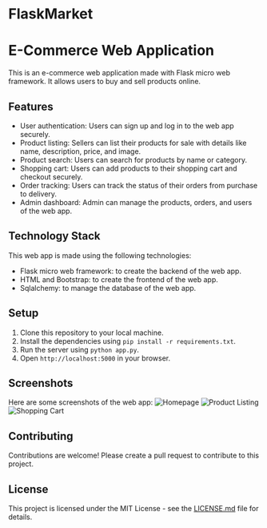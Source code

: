 # FlaskMarket
# E-Commerce Web Application

This is an e-commerce web application made with Flask micro web framework. It allows users to buy and sell products online.

## Features
- User authentication: Users can sign up and log in to the web app securely.
- Product listing: Sellers can list their products for sale with details like name, description, price, and image.
- Product search: Users can search for products by name or category.
- Shopping cart: Users can add products to their shopping cart and checkout securely.
- Order tracking: Users can track the status of their orders from purchase to delivery.
- Admin dashboard: Admin can manage the products, orders, and users of the web app.

## Technology Stack
This web app is made using the following technologies:
- Flask micro web framework: to create the backend of the web app.
- HTML and Bootstrap: to create the frontend of the web app.
- Sqlalchemy: to manage the database of the web app.

## Setup
1. Clone this repository to your local machine.
2. Install the dependencies using `pip install -r requirements.txt`.
3. Run the server using `python app.py`.
4. Open `http://localhost:5000` in your browser.

## Screenshots
Here are some screenshots of the web app:
![Homepage](screenshots/homepage.png)
![Product Listing](screenshots/product_listing.png)
![Shopping Cart](screenshots/shopping_cart.png)

## Contributing
Contributions are welcome! Please create a pull request to contribute to this project.

## License
This project is licensed under the MIT License - see the [LICENSE.md](LICENSE.md) file for details.
